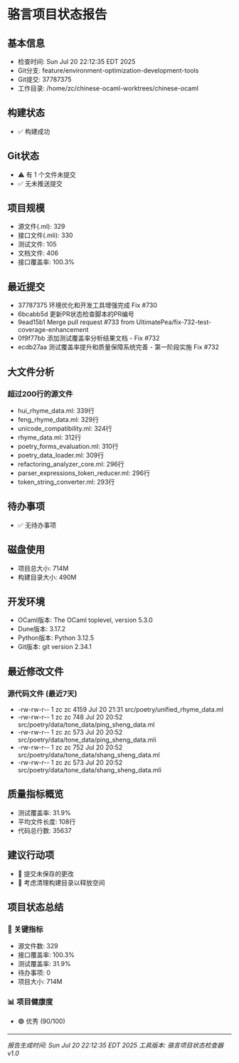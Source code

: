 # 骆言项目状态报告

## 基本信息
- 检查时间: Sun Jul 20 22:12:35 EDT 2025
- Git分支: feature/environment-optimization-development-tools
- Git提交: 37787375
- 工作目录: /home/zc/chinese-ocaml-worktrees/chinese-ocaml

## 构建状态
- ✅ 构建成功

## Git状态
- ⚠️  有 1 个文件未提交
- ✅ 无未推送提交

## 项目规模
- 源文件(.ml): 329
- 接口文件(.mli): 330
- 测试文件: 105
- 文档文件: 406
- 接口覆盖率: 100.3%

## 最近提交
- 37787375 环境优化和开发工具增强完成 Fix #730
- 6bcabb5d 更新PR状态检查脚本的PR编号
- 9ead15b1 Merge pull request #733 from UltimatePea/fix-732-test-coverage-enhancement
- 0f9f77bb 添加测试覆盖率分析结果文档 - Fix #732
- ecdb27aa 测试覆盖率提升和质量保障系统完善 - 第一阶段实施 Fix #732

## 大文件分析
### 超过200行的源文件
- hui_rhyme_data.ml: 339行
- feng_rhyme_data.ml: 329行
- unicode_compatibility.ml: 324行
- rhyme_data.ml: 312行
- poetry_forms_evaluation.ml: 310行
- poetry_data_loader.ml: 309行
- refactoring_analyzer_core.ml: 296行
- parser_expressions_token_reducer.ml: 296行
- token_string_converter.ml: 293行

## 待办事项
- ✅ 无待办事项

## 磁盘使用
- 项目总大小: 714M
- 构建目录大小: 490M

## 开发环境
- OCaml版本: The OCaml toplevel, version 5.3.0
- Dune版本: 3.17.2
- Python版本: Python 3.12.5
- Git版本: git version 2.34.1

## 最近修改文件
### 源代码文件 (最近7天)
- -rw-rw-r-- 1 zc zc  4159 Jul 20 21:31 src/poetry/unified_rhyme_data.ml
- -rw-rw-r-- 1 zc zc   748 Jul 20 20:52 src/poetry/data/tone_data/ping_sheng_data.ml
- -rw-rw-r-- 1 zc zc   573 Jul 20 20:52 src/poetry/data/tone_data/ping_sheng_data.mli
- -rw-rw-r-- 1 zc zc   752 Jul 20 20:52 src/poetry/data/tone_data/shang_sheng_data.ml
- -rw-rw-r-- 1 zc zc   573 Jul 20 20:52 src/poetry/data/tone_data/shang_sheng_data.mli

## 质量指标概览
- 测试覆盖率: 31.9%
- 平均文件长度: 108行
- 代码总行数: 35637

## 建议行动项
- 🔄 提交未保存的更改
- 🧹 考虑清理构建目录以释放空间

## 项目状态总结

### 🎯 关键指标
- 源文件数: 329
- 接口覆盖率: 100.3%
- 测试覆盖率: 31.9%
- 待办事项: 0
- 项目大小: 714M

### 📊 项目健康度
- 🟢 优秀 (90/100)

---
*报告生成时间: Sun Jul 20 22:12:35 EDT 2025*
*工具版本: 骆言项目状态检查器 v1.0*
